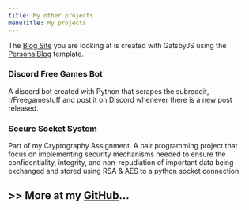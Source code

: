 ```yaml
---
title: My other projects
menuTitle: My projects
---
```


The [Blog Site](https://github.com/ISnackable/ISnackable.github.io) you are looking at is created with GatsbyJS using the [PersonalBlog](https://github.com/greglobinski/gatsby-starter-personal-blog) template. 


### Discord Free Games Bot

A discord bot created with Python that scrapes the subreddit, r/Freegamestuff and post it on Discord whenever there is a new post released.

### Secure Socket System

Part of my Cryptography Assignment. A pair programming project that focus on implementing security mechanisms needed to ensure the confidentiality, integrity, and non-repudiation of important data being exchanged and stored using RSA & AES to a python socket connection.

## >> More at my [GitHub](https://github.com/ISnackable/)...